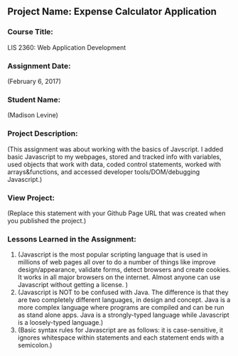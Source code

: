## Project Name:  Expense Calculator Application

### Course Title:
LIS 2360:  Web Application Development

### Assignment Date:  
(February 6, 2017)

### Student Name:  
(Madison Levine)

### Project Description:
(This assignment was about working with the basics of Javscript. I added basic Javascript to my webpages, stored and tracked info with variables, used objects that work with data, coded control statements, worked with arrays&functions, and accessed developer tools/DOM/debugging Javascript.)

### View Project:
(Replace this statement with your Github Page URL that was created when you 
 published the project.)

### Lessons Learned in the Assignment:
1. (Javascript is the most popular scripting language that is used in millions of web pages all over to do a number of things like improve design/appearance, validate forms, detect browsers and create cookies. It works in all major browsers on the internet. Almost anyone can use Javascript without getting a license. )
2. (Javascript is NOT to be confused with Java. The difference is that they are two completely different languages, in design and concept. Java is a more complex language where programs are compiled and can be run as stand alone apps. Java is a strongly-typed language while Javascript is a loosely-typed language.)
3. (Basic syntax rules for Javascript are as follows: it is case-sensitive, it ignores whitespace within statements and each statement ends with a semicolon.)
